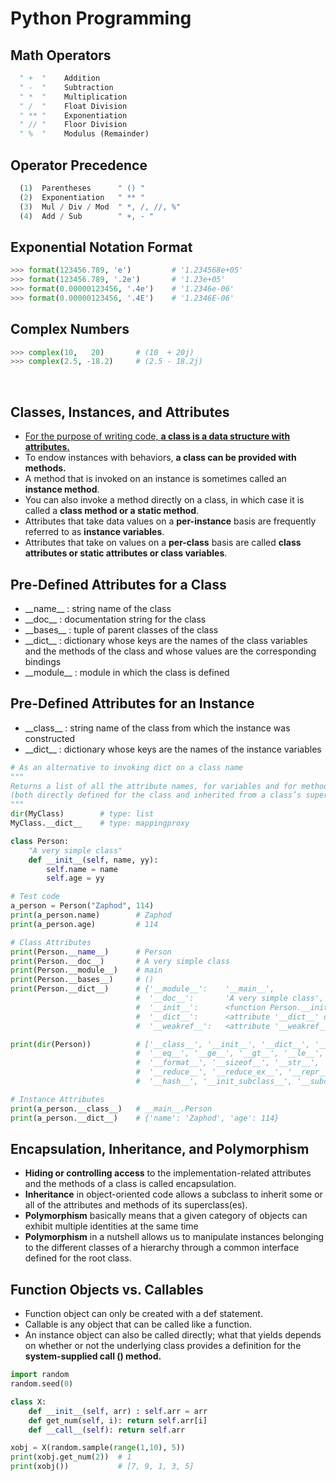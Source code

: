 # Python Programming

## Math Operators
```Python
  " +  "    Addition
  " -  "    Subtraction
  " *  "    Multiplication
  " /  "    Float Division
  " ** "    Exponentiation
  " // "    Floor Division
  " %  "    Modulus (Remainder)
```

## Operator Precedence
```Python
  (1)  Parentheses      " () "
  (2)  Exponentiation   " ** "
  (3)  Mul / Div / Mod  " *, /, //, %"
  (4)  Add / Sub        " +, - "
```

## Exponential Notation Format
```Python
>>> format(123456.789, 'e')         # '1.234568e+05'
>>> format(123456.789, '.2e')       # '1.23e+05'
>>> format(0.00000123456, '.4e')    # '1.2346e-06'
>>> format(0.00000123456, '.4E')    # '1.2346E-06'
```

## Complex Numbers
```Python
>>> complex(10,   20)       # (10  + 20j)
>>> complex(2.5, -18.2)     # (2.5 - 18.2j)
```

<br />

## Classes, Instances, and Attributes
* <u>For the purpose of writing code, **a class is a data structure with attributes.**</u>
* To endow instances with behaviors, **a class can be provided with methods.**
* A method that is invoked on an instance is sometimes called an **instance method**.
* You can also invoke a method directly on a class, in which case it is called a **class method or a static method**.
* Attributes that take data values on a **per-instance** basis are frequently referred to as **instance variables**.
* Attributes that take on values on a **per-class** basis are called **class attributes or static attributes or class variables**.

## Pre-Defined Attributes for a Class
* \_\_name__    : string name of the class
* \_\_doc__     : documentation string for the class
* \_\_bases__   : tuple of parent classes of the class
* \_\_dict__    : dictionary whose keys are the names of the class variables and the methods of the class and whose values are the corresponding bindings
* \_\_module__  : module in which the class is defined

## Pre-Defined Attributes for an Instance
* \_\_class__   : string name of the class from which the instance was constructed
* \_\_dict__    : dictionary whose keys are the names of the instance variables
```Python
# As an alternative to invoking dict on a class name
"""
Returns a list of all the attribute names, for variables and for methods, for the class
(both directly defined for the class and inherited from a class’s superclasses).
"""
dir(MyClass)        # type: list
MyClass.__dict__    # type: mappingproxy
```

```Python
class Person:
    "A very simple class"
    def __init__(self, name, yy):
        self.name = name
        self.age = yy

# Test code
a_person = Person("Zaphod", 114)
print(a_person.name)        # Zaphod
print(a_person.age)         # 114

# Class Attributes
print(Person.__name__)      # Person
print(Person.__doc__)       # A very simple class
print(Person.__module__)    # main
print(Person.__bases__)     # ()
print(Person.__dict__)      # {'__module__':    '__main__',
                            #  '__doc__':       'A very simple class', 
                            #  '__init__':      <function Person.__init__ at 0x107efd940>,
                            #  '__dict__':      <attribute '__dict__' of 'Person' objects>,
                            #  '__weakref__':   <attribute '__weakref__' of 'Person' objects>}

print(dir(Person))          # ['__class__', '__init__', '__dict__', '__dir__', '__doc__',
                            #  '__eq__', '__ge__', '__gt__', '__le__', '__lt__', '__ne__', 
                            #  '__format__', '__sizeof__', '__str__', '__module__', '__getattribute__', '__new__', 
                            #  '__reduce__', '__reduce_ex__', '__repr__', '__delattr__', '__setattr__',
                            #  '__hash__', '__init_subclass__', '__subclasshook__', '__weakref__']

# Instance Attributes
print(a_person.__class__)   # __main__.Person
print(a_person.__dict__)    # {'name': 'Zaphod', 'age': 114}

```

## Encapsulation, Inheritance, and Polymorphism
* **Hiding or controlling access** to the implementation-related attributes and the methods of a class is called encapsulation.
* **Inheritance** in object-oriented code allows a subclass to inherit some or all of the attributes and methods of its superclass(es).
* **Polymorphism** basically means that a given category of objects can exhibit multiple identities at the same time
* **Polymorphism** in a nutshell allows us to manipulate instances belonging to the different classes of a hierarchy through a common interface defined for the root class.

## Function Objects vs. Callables
* Function object can only be created with a def statement.
* Callable is any object that can be called like a function.
* An instance object can also be called directly; what that yields depends on whether or not the underlying class provides a definition for the **system-supplied call () method.**
```Python
import random
random.seed(0)

class X:
    def __init__(self, arr) : self.arr = arr
    def get_num(self, i): return self.arr[i]
    def __call__(self): return self.arr

xobj = X(random.sample(range(1,10), 5))
print(xobj.get_num(2))  # 1
print(xobj())           # [7, 9, 1, 3, 5]
```